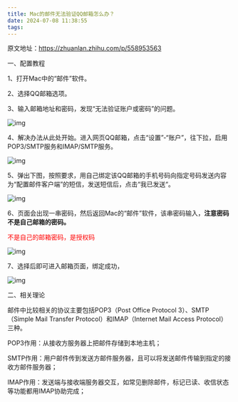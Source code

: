 ```yaml
---
title: Mac的邮件无法验证QQ邮箱怎么办？
date: 2024-07-08 11:38:55
tags:
---
```


原文地址：https://zhuanlan.zhihu.com/p/558953563

一、配置教程

1、打开Mac中的“邮件”软件。

2、选择QQ邮箱选项。

3、输入邮箱地址和密码，发现“无法验证账户或密码”的问题。

![img](https://pic3.zhimg.com/80/v2-b131d0cfc5aef6a6bb5c4a130790e81a_1440w.webp)

4、解决办法从此处开始。进入网页QQ邮箱，点击“设置”-“账户”，往下拉，启用POP3/SMTP服务和IMAP/SMTP服务。

![img](https://pic2.zhimg.com/80/v2-cd24e293e32bde7b96d11ad8a39b571d_1440w.webp)



5、弹出下图，按照要求，用自己绑定该QQ邮箱的手机号码向指定号码发送内容为“配置邮件客户端”的短信，发送短信后，点击“我已发送“。

![img](https://pic4.zhimg.com/80/v2-90098e970636a50538ca510fa3956303_1440w.webp)



6、页面会出现一串密码，然后返回Mac的“邮件”软件，该串密码输入，**注意密码不是自己邮箱的密码。**

<font color="red">不是自己的邮箱密码，是授权码</font>

![img](https://pic3.zhimg.com/80/v2-fb59c532180335db01bfe8f42d957676_1440w.webp)



7、选择后即可进入邮箱页面，绑定成功，

![img](https://pic4.zhimg.com/80/v2-12ba63248a51a3082be2c08684743447_1440w.webp)



二、相关理论

邮件中比较相关的协议主要包括POP3（Post Office Protocol 3）、SMTP（Simple Mail Transfer Protocol）和IMAP（Internet Mail Access Protocol）三种。

POP3作用：从接收方服务器上把邮件存储到本地主机；

SMTP作用：用户邮件传到发送方邮件服务器，且可以将发送邮件传输到指定的接收方邮件服务器；

IMAP作用：发送端与接收端服务器交互，如常见删除邮件，标记已读、收信状态等功能都用IMAP协助完成；

